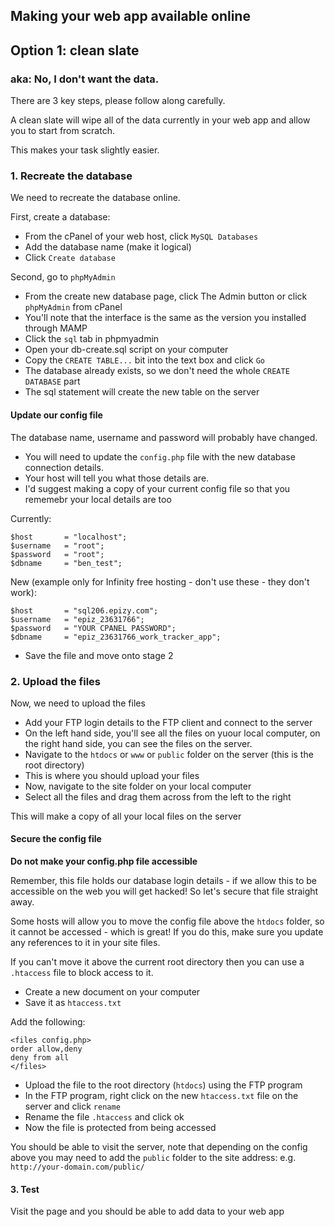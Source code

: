 ## Making your web app available online 

## Option 1: clean slate

### aka: No, I don't want the data. 

There are 3 key steps, please follow along carefully.

A clean slate will wipe all of the data currently in your web app and allow you to start from scratch. 

This makes your task slightly easier. 

### 1. Recreate the database
We need to recreate the database online. 

First, create a database:
-   From the cPanel of your web host, click `MySQL Databases`
-   Add the database name (make it logical) 
-   Click `Create database `

Second, go to `phpMyAdmin`
-   From the create new database page, click The Admin button or click `phpMyAdmin` from cPanel
-   You'll note that the interface is the same as the version you installed through MAMP
-   Click the `sql` tab in phpmyadmin
-   Open your db-create.sql script on your computer
-   Copy the `CREATE TABLE...` bit into the text box and click `Go`
-   The database already exists, so we don't need the whole `CREATE DATABASE` part 
-   The sql statement will create the new table on the server

#### Update our config file
The database name, username and password will probably have changed. 
-   You will need to update the `config.php` file with the new database connection details. 
-   Your host will tell you what those details are. 
-   I'd suggest making a copy of your current config file so that you rememebr your local details are too 

Currently:

```
$host       = "localhost";
$username   = "root";
$password   = "root";
$dbname     = "ben_test";

```

New (example only for Infinity free hosting - don't use these - they don't work):

```
$host       = "sql206.epizy.com";
$username   = "epiz_23631766";
$password   = "YOUR CPANEL PASSWORD";
$dbname     = "epiz_23631766_work_tracker_app";

```
-   Save the file and move onto stage 2

### 2. Upload the files
Now, we need to upload the files

-   Add your FTP login details to the FTP client and connect to the server
-   On the left hand side, you'll see all the files on yuour local computer, on the right hand side, you can see the files on the server. 
-   Navigate to the `htdocs` or `www` or `public` folder on the server (this is the root directory)
-   This is where you should upload your files
-   Now, navigate to the site folder on your local computer 
-   Select all the files and drag them across from the left to the right 

This will make a copy of all your local files on the server

#### Secure the config file 

**Do not make your config.php file accessible**

Remember, this file holds our database login details - if we allow this to be accessible on the web you will get hacked! So let's secure that file straight away.

Some hosts will allow you to move the config file above the `htdocs` folder, so it cannot be accessed - which is great! If you do this, make sure you update any references to it in your site files. 

If you can't move it above the current root directory then you can use a `.htaccess` file to block access to it.

-   Create a new document on your computer
-   Save it as `htaccess.txt`

Add the following:
```
<files config.php>
order allow,deny
deny from all
</files>
```

-   Upload the file to the root directory (`htdocs`) using the FTP program
-   In the FTP program, right click on the new `htaccess.txt` file on the server and click `rename`
-   Rename the file `.htaccess` and click ok
-   Now the file is protected from being accessed

You should be able to visit the server, note that depending on the config above you may need to add the `public` folder to the site address: e.g. `http://your-domain.com/public/`


#### 3. Test 

Visit the page and you should be able to add data to your web app